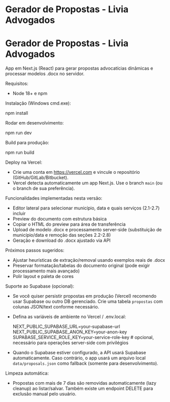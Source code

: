 # Gerador de Propostas - Livia Advogados

# Gerador de Propostas - Livia Advogados

App em Next.js (React) para gerar propostas advocatícias dinâmicas e processar modelos .docx no servidor.

Requisitos:

- Node 18+ e npm

Instalação (Windows cmd.exe):

npm install

Rodar em desenvolvimento:

npm run dev

Build para produção:

npm run build

Deploy na Vercel:

- Crie uma conta em https://vercel.com e vincule o repositório (GitHub/GitLab/Bitbucket).
- Vercel detecta automaticamente um app Next.js. Use o branch `main` (ou o branch de sua preferência).

Funcionalidades implementadas nesta versão:

- Editor lateral para selecionar município, data e quais serviços (2.1-2.7) incluir
- Preview do documento com estrutura básica
- Copiar o HTML do preview para área de transferência
- Upload de modelo .docx e processamento server-side (substituição de município/data e remoção das seções 2.2-2.8)
- Geração e download do .docx ajustado via API

Próximos passos sugeridos:

- Ajustar heurísticas de extração/removal usando exemplos reais de .docx
- Preservar formatação/tabelas do documento original (pode exigir processamento mais avançado)
- Polir layout e paleta de cores

Suporte ao Supabase (opcional):

- Se você quiser persistir propostas em produção (Vercel) recomendo usar Supabase ou outro DB gerenciado. Crie uma tabela `propostas` com colunas JSON/text conforme necessário.
- Defina as variáveis de ambiente no Vercel / .env.local:

	NEXT_PUBLIC_SUPABASE_URL=your-supabase-url
	NEXT_PUBLIC_SUPABASE_ANON_KEY=your-anon-key
	SUPABASE_SERVICE_ROLE_KEY=your-service-role-key   # opcional, necessário para operações server-side com privilégios

- Quando o Supabase estiver configurado, a API usará Supabase automaticamente. Caso contrário, o app usará um arquivo local `data/proposals.json` como fallback (somente para desenvolvimento).

Limpeza automática:

- Propostas com mais de 7 dias são removidas automaticamente (lazy cleanup) ao listar/salvar. Também existe um endpoint DELETE para exclusão manual pelo usuário.
